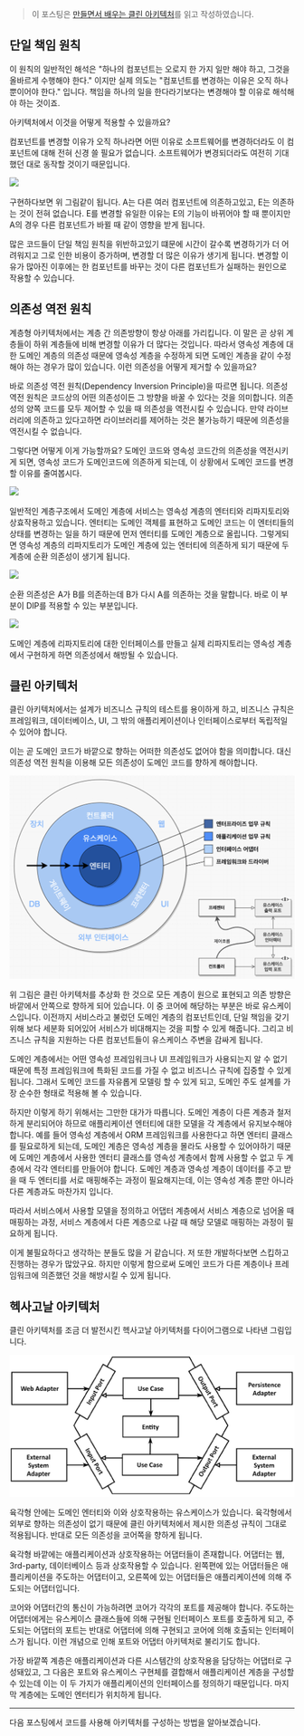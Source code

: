 > 이 포스팅은 [만들면서 배우는 클린 아키텍처](http://www.yes24.com/Product/Goods/105138479)를 읽고 작성하였습니다.

## 단일 책임 원칙

이 원칙의 일반적인 해석은 "하나의 컴포넌트는 오로지 한 가지 일만 해야 하고, 그것을 올바르게 수행해야 한다." 이지만 실제 의도는 "컴포넌트를 변경하는 이유은 오직 하나 뿐이어야 한다." 입니다. 책임을 하나의 일을 한다라기보다는 변경해야 할 이유로 해석해야 하는 것이죠.

아키텍처에서 이것을 어떻게 적용할 수 있을까요?

컴포넌트를 변경할 이유가 오직 하나라면 어떤 이유로 소프트웨어를 변경하더라도 이 컴포넌트에 대해 전혀 신경 쓸 필요가 없습니다. 소프트웨어가 변경되더라도 여전히 기대했던 대로 동작할 것이기 때문입니다.

![](http://www.plantuml.com/plantuml/proxy?src=https://raw.githubusercontent.com/lcalmsky/lcalmsky/master/docs/blog/hexagonal-architecture/dependency-of-components.puml)

구현하다보면 위 그림같이 됩니다. A는 다른 여러 컴포넌트에 의존하고있고, E는 의존하는 것이 전혀 없습니다. E를 변경할 유일한 이유는 E의 기능이 바뀌어야 할 때 뿐이지만 A의 경우 다른 컴포넌트가 바뀔 때 같이 영향을 받게 됩니다.

많은 코드들이 단일 책임 원칙을 위반하고있기 떄문에 시간이 갈수록 변경하기가 더 어려워지고 그로 인한 비용이 증가하며, 변경할 더 많은 이유가 생기게 됩니다. 변경할 이유가 많아진 이후에는 한 컴포넌트를 바꾸는 것이 다른 컴포넌트가 실패하는 원인으로 작용할 수 있습니다.

## 의존성 역전 원칙

계층형 아키텍처에서는 계층 간 의존방향이 항상 아래를 가리킵니다. 이 말은 곧 상위 계층들이 하위 계층들에 비해 변경할 이유가 더 많다는 것입니다. 따라서 영속성 계층에 대한 도메인 계층의 의존성 때문에 영속성 계층을 수정하게 되면 도메인 계층을 같이 수정해야 하는 경우가 많이 있습니다. 이런 의존성을 어떻게 제거할 수 있을까요?

바로 의존성 역전 원칙(Dependency Inversion Principle)을 따르면 됩니다. 의존성 역전 원칙은 코드상의 어떤 의존성이든 그 방향을 바꿀 수 있다는 것을 의미합니다. 의존성의 양쪽 코드를 모두 제어할 수 있을 때 의존성을 역전시킬 수 있습니다. 만약 라이브러리에 의존하고 있다고하면 라이브러리를 제어하는 것은 불가능하기 때문에 의존성을 역전시킬 수 없습니다.

그렇다면 어떻게 이게 가능할까요? 도메인 코드와 영속성 코드간의 의존성을 역전시키게 되면, 영속성 코드가 도메인코드에 의존하게 되는데, 이 상황에서 도메인 코드를 변경할 이유를 줄여봅시다.

![](http://www.plantuml.com/plantuml/proxy?src=https://raw.githubusercontent.com/lcalmsky/lcalmsky/master/docs/blog/hexagonal-architecture/tranditional-architecture-2.puml.puml)

일반적인 계층구조에서 도메인 계층에 서비스는 영속성 계층의 엔터티와 리파지토리와 상효작용하고 있습니다. 엔터티는 도메인 객체를 표현하고 도메인 코드는 이 엔터티들의 상태를 변경하는 일을 하기 때문에 먼저 엔터티를 도메인 계층으로 올립니다. 그렇게되면 영속성 계층의 리파지토리가 도메인 계층에 있는 엔터티에 의존하게 되기 때문에 두 계층에 순환 의존성이 생기게 됩니다.

![](http://www.plantuml.com/plantuml/proxy?src=https://raw.githubusercontent.com/lcalmsky/lcalmsky/master/docs/blog/hexagonal-architecture/circular-dependency.puml.puml)

순환 의존성은 A가 B를 의존하는데 B가 다시 A를 의존하는 것을 말합니다. 바로 이 부분이 DIP를 적용할 수 있는 부분입니다.

![](http://www.plantuml.com/plantuml/proxy?src=https://raw.githubusercontent.com/lcalmsky/lcalmsky/master/docs/blog/hexagonal-architecture/dependency-inversion.puml)

도메인 계층에 리파지토리에 대한 인터페이스를 만들고 실제 리파지토리는 영속성 계층에서 구현하게 하면 의존성에서 해방될 수 있습니다.

## 클린 아키텍처

클린 아키텍처에서는 설계가 비즈니스 규칙의 테스트를 용이하게 하고, 비즈니스 규칙은 프레임워크, 데이터베이스, UI, 그 밖의 애플리케이션이나 인터페이스로부터 독립적일 수 있어야 합니다.

이는 곧 도메인 코드가 바깥으로 향하는 어떠한 의존성도 없어야 함을 의미합니다. 대신 의존성 역전 원칙을 이용해 모든 의존성이 도메인 코드를 향하게 해야합니다.

![](https://raw.githubusercontent.com/lcalmsky/lcalmsky/master/docs/blog/hexagonal-architecture/clean-architecture.png)

위 그림은 클린 아키텍처를 추상화 한 것으로 모든 계층이 원으로 표현되고 의존 방향은 바깥에서 안쪽으로 향하게 되어 있습니다. 이 중 코어에 해당하는 부분은 바로 유스케이스입니다. 이전까지 서비스라고 불렀던 도메인 계층의 컴포넌트인데, 단일 책임을 갖기위해 보다 세분화 되어있어 서비스가 비대해지는 것을 피할 수 있게 해줍니다. 그리고 비즈니스 규칙을 지원하는 다른 컴포넌트들이 유스케이스 주변을 감싸게 됩니다. 

도메인 계층에서는 어떤 영속성 프레임워크나 UI 프레임워크가 사용되는지 알 수 없기 때문에 특정 프레임워크에 특화된 코드를 가질 수 없고 비즈니스 규칙에 집중할 수 있게 됩니다. 그래서 도메인 코드를 자유롭게 모델링 할 수 있게 되고, 도메인 주도 설계를 가장 순수한 형태로 적용해 볼 수 있습니다.

하지만 이렇게 하기 위해서는 그만한 대가가 따릅니다. 도메인 계층이 다른 계층과 철저하게 분리되어야 하므로 애플리케이션 엔터티에 대한 모델을 각 계층에서 유지보수해야 합니다. 예를 들어 영속성 계층에서 ORM 프레임워크를 사용한다고 하면 엔터티 클래스를 필요로하게 되는데, 도메인 계층은 영속성 계층을 몰라도 사용할 수 있어야하기 때문에 도메인 계층에서 사용한 엔터티 클래스를 영속성 계층에서 함께 사용할 수 없고 두 계층에서 각각 엔터티를 만들어야 합니다. 도메인 계층과 영속성 계층이 데이터를 주고 받을 때 두 엔터티를 서로 매핑해주는 과정이 필요해지는데, 이는 영속성 계층 뿐만 아니라 다른 계층과도 마찬가지 입니다.

따라서 서비스에서 사용할 모델을 정의하고 어댑터 계층에서 서비스 계층으로 넘어올 때 매핑하는 과정, 서비스 계층에서 다른 계층으로 나갈 때 해당 모델로 매핑하는 과정이 필요하게 됩니다.

이게 불필요하다고 생각하는 분들도 많을 거 같습니다. 저 또한 개발하다보면 스킵하고 진행하는 경우가 많았구요. 하지만 이렇게 함으로써 도메인 코드가 다른 계층이나 프레임워크에 의존했던 것을 해방시킬 수 있게 됩니다. 

## 헥사고날 아키텍처

클린 아키텍처를 조금 더 발전시킨 헥사고날 아키텍처를 다이어그램으로 나타낸 그림입니다.

![](https://raw.githubusercontent.com/lcalmsky/lcalmsky/master/docs/blog/hexagonal-architecture/hexagonal-architecture.png)

육각형 안에는 도메인 엔터티와 이와 상호작용하는 유스케이스가 있습니다. 육각형에서 외부로 향하는 의존성이 없기 때문에 클린 아키텍처에서 제시한 의존성 규칙이 그대로 적용됩니다. 반대로 모든 의존성을 코어쪽을 향하게 됩니다.

육각형 바깥에는 애플리케이션과 상호작용하는 어댑터들이 존재합니다. 어댑터는 웹, 3rd-party, 데이터베이스 등과 상호작용할 수 있습니다. 왼쪽편에 있는 어댑터들은 애플리케이션을 주도하는 어댑터이고, 오른쪽에 있는 어댑터들은 애플리케이션에 의해 주도되는 어댑터입니다.

코어와 어댑터간의 통신이 가능하려면 코어가 각각의 포트를 제공해야 합니다. 주도하는 어댑터에게는 유스케이스 클래스들에 의해 구현될 인터페이스 포트를 호출하게 되고, 주도되는 어댑터의 포트는 반대로 어댑터에 의해 구현되고 코어에 의해 호출되는 인터페이스가 됩니다. 이런 개념으로 인해 포트와 어댑터 아키텍처로 불리기도 합니다.

가장 바깥쪽 계층은 애플리케이션과 다른 시스템간의 상호작용을 담당하는 어댑터로 구성돼있고, 그 다음은 포트와 유스케이스 구현체를 결합해서 애플리케이션 계층을 구성할 수 있는데 이는 이 두 가지가 애플리케이션의 인터페이스를 정의하기 때문입니다. 마지막 계층에는 도메인 엔터티가 위치하게 됩니다.

---

다음 포스팅에서 코드를 사용해 아키텍처를 구성하는 방법을 알아보겠습니다.